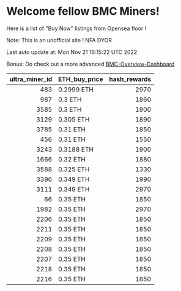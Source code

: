 # Welcome fellow BMC Miners!
Here is a list of "Buy Now" listings from Opensea floor !

Note: This is an unofficial site ! NFA DYOR

Last auto update at: Mon Nov 21 16:15:22 UTC 2022

Bonus: Do check out a more advanced [BMC-Overview-Dashboard](https://dune.com/defifunk/BMC-Overview-Dashboard)


|   ultra_miner_id | ETH_buy_price   |   hash_rewards |
|-----------------:|:----------------|---------------:|
|              483 | 0.2999 ETH      |           2970 |
|              987 | 0.3 ETH         |           1860 |
|             3585 | 0.3 ETH         |           1900 |
|             3129 | 0.305 ETH       |           1890 |
|             3785 | 0.31 ETH        |           1850 |
|              456 | 0.31 ETH        |           1550 |
|             3243 | 0.3188 ETH      |           1900 |
|             1666 | 0.32 ETH        |           1880 |
|             3588 | 0.325 ETH       |           1330 |
|             3396 | 0.349 ETH       |           1990 |
|             3111 | 0.349 ETH       |           2970 |
|               66 | 0.35 ETH        |           1850 |
|             1982 | 0.35 ETH        |           2970 |
|             2206 | 0.35 ETH        |           1850 |
|             2211 | 0.35 ETH        |           1850 |
|             2209 | 0.35 ETH        |           1850 |
|             2208 | 0.35 ETH        |           1850 |
|             2207 | 0.35 ETH        |           1850 |
|             2218 | 0.35 ETH        |           1850 |
|             2216 | 0.35 ETH        |           1850 |